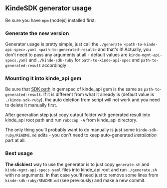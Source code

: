 ## KindeSDK generator usage

Be sure you have `npm` (nodejs) installed first.

### Generate the new version
Generator usage is pretty simple, just call the `./generate <path-to-kinde-api-spec>.yaml <path-to-generated-result>` and that's it!
Actually, you don't need to pass any arguments at all - default values are `kinde-mgmt-api-specs.yaml` and 
`./kinde-sdk-ruby` for `path-to-kinde-api-spec` and `path-to-generated-result` accordingly

### Mounting it into kinde_api gem
Be sure that [SDK path](https://github.com/kinde-oss/kinde-ruby-sdk/blob/main/kinde_api.gemspec#L3) in gemspec of kinde_api gem
is the same as `path-to-generated-result`. If it is different from what it already is (default value is `./kinde-sdk-ruby`),
the auto deletion from script will not work and you need to delete it manually first.

After generation step just copy output folder with generated result into kinde_api root path and run `rubocop -A` from kinde_api directory.

The only thing you'll probably want to do manually is just some `kinde-sdk-ruby/README.md` edits - you don't need to keep
auto-generated *installation* part at all.


### Best usage
**The slickiest** way to use the generator is to just copy `generate.sh` and `kinde-mgmt-api-specs.yaml` files into kinde_api root
and run `./generate.sh` with no arguments. In that case you'll need just to remove some lines from `kinde-sdk-ruby/README.md` (see previously) and
make a new commit.
